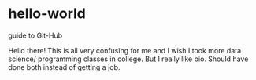 # hello-world
guide to Git-Hub 

Hello there! This is all very confusing for me and I wish I took more data science/ programming classes in college. But I really like bio. Should have done both instead of getting a job. 
